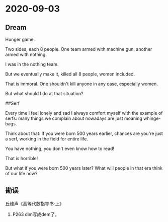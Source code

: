 # 2020-09-03

## Dream

Hunger game.

Two sides, each 8 people. One team armed with machine gun, another armed with nothing.

I was in the nothing team.

But we eventually make it, killed all 8 people, women included.

That is immoral. One shouldn't kill anyone in any case, especially women.

But what should I do at that situation?



##Serf

Every time I feel lonely and sad I always comfort myself with the example of serfs: many things we complain about nowadays are just moaning whinge-bags. 

Think about that: If you were born 500 years earlier, chances are you're just a serf, working in the field for entire life.

You have nothing, you don't even know how to read!

That is horrible!

But what if you were born 500 years later? What will people in that era think of our life now?



## 勘误

丘维声《高等代数指导书·上》

1. P263 dim写成dem了。



